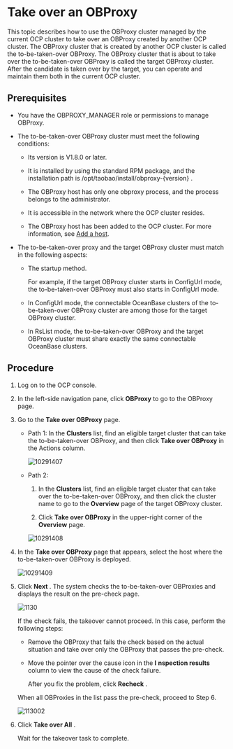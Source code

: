 Take over an OBProxy 
=========================================

This topic describes how to use the OBProxy cluster managed by the current OCP cluster to take over an OBProxy created by another OCP cluster. The OBProxy cluster that is created by another OCP cluster is called the to-be-taken-over OBProxy. The OBProxy cluster that is about to take over the to-be-taken-over OBProxy is called the target OBProxy cluster. After the candidate is taken over by the target, you can operate and maintain them both in the current OCP cluster. 

Prerequisites 
----------------------------------

* You have the OBPROXY_MANAGER role or permissions to manage OBProxy.

  

* The to-be-taken-over OBProxy cluster must meet the following conditions: 

  * Its version is V1.8.0 or later.

    
  
  * It is installed by using the standard RPM package, and the installation path is /opt/taobao/install/obproxy-{version} .

    
  
  * The OBProxy host has only one obproxy process, and the process belongs to the administrator.

    
  
  * It is accessible in the network where the OCP cluster resides.

    
  
  * The OBProxy host has been added to the OCP cluster. For more information, see [Add a host](/en-US/3.ob-cloud-platform/6.management-host/2.add-host.md).

    
  

  

* The to-be-taken-over proxy and the target OBProxy cluster must match in the following aspects:

  * The startup method. 

    For example, if the target OBProxy cluster starts in ConfigUrl mode, the to-be-taken-over OBProxy must also starts in ConfigUrl mode.
    
  
  * In ConfigUrl mode, the connectable OceanBase clusters of the to-be-taken-over OBProxy cluster are among those for the target OBProxy cluster.

    
  
  * In RsList mode, the to-be-taken-over OBProxy and the target OBProxy cluster must share exactly the same connectable OceanBase clusters.

    
  

  




Procedure 
------------------------------

1. Log on to the OCP console.

   

2. In the left-side navigation pane, click **OBProxy** to go to the OBProxy page.

   

3. Go to the **Take over OBProxy** page. 

   * Path 1: In the **Clusters** list, find an eligible target cluster that can take the to-be-taken-over OBProxy, and then click **Take over OBProxy** in the Actions column. 

     ![10291407](https://help-static-aliyun-doc.aliyuncs.com/assets/img/en-US/0876127361/p345735.png)
     
   
   * Path 2:

     1. In the **Clusters** list, find an eligible target cluster that can take over the to-be-taken-over OBProxy, and then click the cluster name to go to the **Overview** page of the target OBProxy cluster.

        
     
     2. Click **Take over OBProxy** in the upper-right corner of the **Overview** page.

        
     

     

     ![10291408](https://help-static-aliyun-doc.aliyuncs.com/assets/img/en-US/0876127361/p345736.png)
     
   

   

4. In the **Take over OBProxy** page that appears, select the host where the to-be-taken-over OBProxy is deployed. 

   ![10291409](https://help-static-aliyun-doc.aliyuncs.com/assets/img/en-US/0876127361/p345737.png)
   

5. Click **Next** . The system checks the to-be-taken-over OBProxies and displays the result on the pre-check page. 

   ![1130](https://help-static-aliyun-doc.aliyuncs.com/assets/img/en-US/8334306461/p360876.png)

   If the check fails, the takeover cannot proceed. In this case, perform the following steps:
   * Remove the OBProxy that fails the check based on the actual situation and take over only the OBProxy that passes the pre-check.

     
   
   * Move the pointer over the cause icon in the **I** **nspection results** column to view the cause of the check failure. 

     After you fix the problem, click **Recheck** .
     
   

   

   When all OBProxies in the list pass the pre-check, proceed to Step 6. 

   ![113002](https://help-static-aliyun-doc.aliyuncs.com/assets/img/en-US/8334306461/p360877.png)
   

6. Click **Take over All** . 

   Wait for the takeover task to complete.
   



